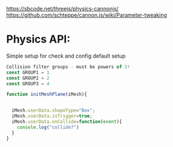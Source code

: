 
https://sbcode.net/threejs/physics-cannonjs/
https://github.com/schteppe/cannon.js/wiki/Parameter-tweaking
# Physics API:
  Simple setup for check and config default setup

```js
Collision filter groups - must be powers of 2!
const GROUP1 = 1
const GROUP2 = 2
const GROUP3 = 4
```

```js
function initMeshPlane(iMesh){


  iMesh.userData.shapeType="Box";
  iMesh.userData.isTrigger=true;
  iMesh.userData.onCollide=function(event){
    console.log("collide?")
  }
}



```